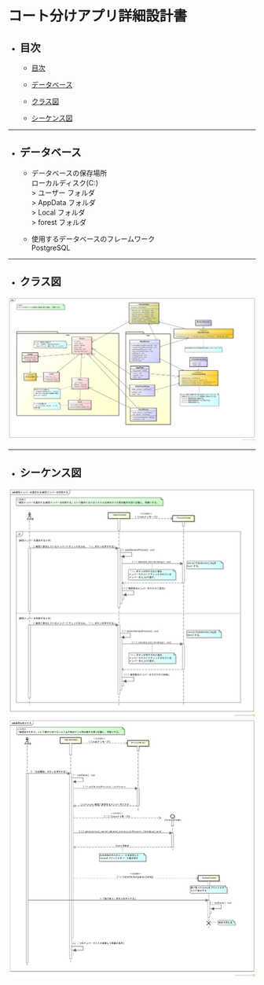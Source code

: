 # コート分けアプリ詳細設計書

<a id="index"></a>
* ## 目次
    * [目次](#index)

    * [データベース](#database)

    * [クラス図](#class_diagram)

    * [シーケンス図](#sequence_diagram)

---

<a id="database"></a>
* ## データベース
 
    * データベースの保存場所  
    ローカルディスク(C:)  
    \> ユーザー フォルダ  
    \> AppData フォルダ  
    \> Local フォルダ  
    \> forest フォルダ  

    * 使用するデータベースのフレームワーク  
    PostgreSQL  

---

<a id="class_diagram"></a>
* ## クラス図  

![クラス図](images/クラス図.png)

---

<a id="sequence_diagram"></a>
* ## シーケンス図  
![シーケンス図](images/シーケンス図_練習メンバーを選択する_練習メンバーを削除する.png)
![シーケンス図](images/シーケンス図_練習試合をする.png)
